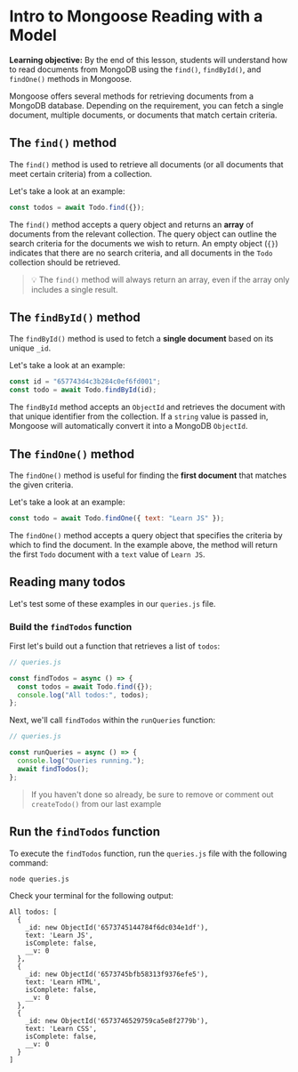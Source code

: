 <h1>
  <span class="headline">Intro to Mongoose</span>
  <span class="subhead">Reading with a Model</span>
</h1>

**Learning objective:** By the end of this lesson, students will understand how to read documents from MongoDB using the `find()`, `findById()`, and `findOne()` methods in Mongoose.

Mongoose offers several methods for retrieving documents from a MongoDB database. Depending on the requirement, you can fetch a single document, multiple documents, or documents that match certain criteria.

## The `find()` method

The `find()` method is used to retrieve all documents (or all documents that meet certain criteria) from a collection.

Let's take a look at an example:

```javascript
const todos = await Todo.find({});
```

The `find()` method accepts a query object and returns an **array** of documents from the relevant collection. The query object can outline the search criteria for the documents we wish to return. An empty object (`{}`) indicates that there are no search criteria, and all documents in the `Todo` collection should be retrieved.

> 💡 The `find()` method will always return an array, even if the array only includes a single result.

## The `findById()` method

The `findById()` method is used to fetch a **single document** based on its unique `_id`.

Let's take a look at an example:

```javascript
const id = "657743d4c3b284c0ef6fd001";
const todo = await Todo.findById(id);
```

The `findById` method accepts an `ObjectId` and retrieves the document with that unique identifier from the collection. If a `string` value is passed in, Mongoose will automatically convert it into a MongoDB `ObjectId`.

## The `findOne()` method

The `findOne()` method is useful for finding the **first document** that matches the given criteria.

Let's take a look at an example:

```javascript
const todo = await Todo.findOne({ text: "Learn JS" });
```

The `findOne()` method accepts a query object that specifies the criteria by which to find the document. In the example above, the method will return the first `Todo` document with a `text` value of `Learn JS`.

## Reading many todos

Let's test some of these examples in our `queries.js` file.

### Build the `findTodos` function

First let's build out a function that retrieves a list of `todos`:

```javascript
// queries.js

const findTodos = async () => {
  const todos = await Todo.find({});
  console.log("All todos:", todos);
};
```

Next, we'll call `findTodos` within the `runQueries` function:

```javascript
// queries.js

const runQueries = async () => {
  console.log("Queries running.");
  await findTodos();
};
```

> If you haven't done so already, be sure to remove or comment out `createTodo()` from our last example

## Run the `findTodos` function

To execute the `findTodos` function, run the `queries.js` file with the following command:

```bash
node queries.js
```

Check your terminal for the following output:

```plaintext
All todos: [
  {
    _id: new ObjectId('6573745144784f6dc034e1df'),
    text: 'Learn JS',
    isComplete: false,
    __v: 0
  },
  {
    _id: new ObjectId('6573745bfb58313f9376efe5'),
    text: 'Learn HTML',
    isComplete: false,
    __v: 0
  },
  {
    _id: new ObjectId('6573746529759ca5e8f2779b'),
    text: 'Learn CSS',
    isComplete: false,
    __v: 0
  }
]
```
